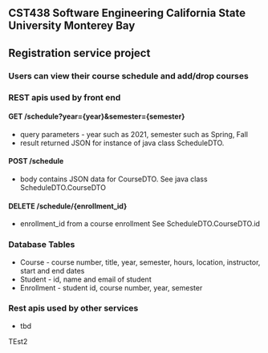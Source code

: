 ## CST438 Software Engineering California State University Monterey Bay
## Registration service project
### Users can view their course schedule and add/drop courses 

### REST apis  used by front end 

#### GET /schedule?year={year}&semester={semester}
- query parameters - year such as 2021,   semester such as Spring, Fall 
- result returned JSON for instance of java class ScheduleDTO.    

#### POST /schedule 
- body contains JSON data for CourseDTO.  See java class ScheduleDTO.CourseDTO

#### DELETE /schedule/{enrollment_id}  
- enrollment_id from a course enrollment  See ScheduleDTO.CourseDTO.id 

### Database Tables
- Course - course number, title, year, semester, hours, location, instructor, start and end dates
- Student - id, name and email of student
- Enrollment - student id, course number, year, semester

### Rest apis used by other services
- tbd 

TEst2
